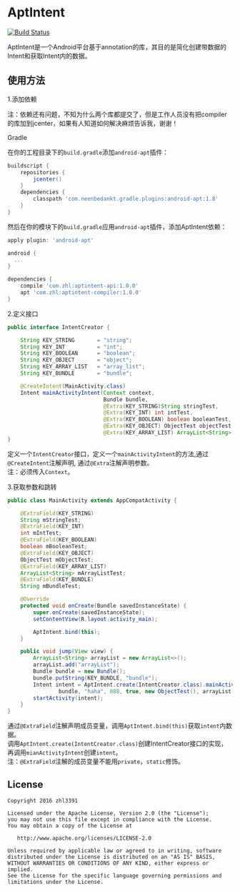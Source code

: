 # AptIntent

[![Build Status](https://travis-ci.org/zhl3391/AptIntent.svg?branch=master)](https://travis-ci.org/zhl3391/AptIntent)

AptIntent是一个Android平台基于annotation的库，其目的是简化创建带数据的Intent和获取Intent内的数据。

## 使用方法

1.添加依赖

注：依赖还有问题，不知为什么两个库都提交了，但是工作人员没有把compiler的库加到jcenter，如果有人知道如何解决麻烦告诉我，谢谢！

Gradle

在你的工程目录下的`build.gradle`添加`android-apt`插件：
```groovy
buildscript {
    repositories {
        jcenter()
    }
    dependencies {
        classpath 'com.neenbedankt.gradle.plugins:android-apt:1.8'
    }
}
```
然后在你的模块下的`build.gradle`应用`android-apt`插件，添加AptIntent依赖：
```groovy
apply plugin: 'android-apt'

android {
  ...
}

dependencies {
	compile 'com.zhl:aptintent-api:1.0.0'
	apt 'com.zhl:aptintent-compiler:1.0.0'
}
```

2.定义接口

```java
public interface IntentCreator {

    String KEY_STRING       = "string";
    String KEY_INT          = "int";
    String KEY_BOOLEAN      = "boolean";
    String KEY_OBJECT       = "object";
    String KEY_ARRAY_LIST   = "array_list";
    String KEY_BUNDLE       = "bundle";

    @CreateIntent(MainActivity.class)
    Intent mainActivityIntent(Context context,
                              Bundle bundle,
                              @Extra(KEY_STRING)String stringTest,
                              @Extra(KEY_INT) int intTest,
                              @Extra(KEY_BOOLEAN) boolean booleanTest,
                              @Extra(KEY_OBJECT) ObjectTest objectTest,
                              @Extra(KEY_ARRAY_LIST) ArrayList<String> arrayListTest);
}
```

定义一个`IntentCreator`接口，定义一个`mainActivityIntent`的方法,通过`@CreateIntent`注解声明, 通过`@Extra`注解声明参数。  
注：必须传入`Context`。

3.获取参数和跳转

```java
public class MainActivity extends AppCompatActivity {

    @ExtraField(KEY_STRING)
    String mStringTest;
    @ExtraField(KEY_INT)
    int mIntTest;
    @ExtraField(KEY_BOOLEAN)
    boolean mBooleanTest;
    @ExtraField(KEY_OBJECT)
    ObjectTest mObjectTest;
    @ExtraField(KEY_ARRAY_LIST)
    ArrayList<String> mArrayListTest;
    @ExtraField(KEY_BUNDLE)
    String mBundleTest;

    @Override
    protected void onCreate(Bundle savedInstanceState) {
        super.onCreate(savedInstanceState);
        setContentView(R.layout.activity_main);

        AptIntent.bind(this);
    }

    public void jump(View view) {
        ArrayList<String> arrayList = new ArrayList<>();
        arrayList.add("arrayList");
        Bundle bundle = new Bundle();
        bundle.putString(KEY_BUNDLE, "bundle");
        Intent intent = AptIntent.create(IntentCreator.class).mainActivityIntent(this,
                bundle, "haha", 888, true, new ObjectTest(), arrayList);
        startActivity(intent);
    }
}
```

通过`@ExtraField`注解声明成员变量，调用`AptIntent.bind(this)`获取`intent`内数据。  
调用`AptIntent.create(IntentCreator.class)`创建IntentCreator接口的实现，再调用`mianActivityIntent`创建`intent`。  
注：`@ExtraField`注解的成员变量不能用`private`，`static`修饰。

## License
```
Copyright 2016 zhl3391

Licensed under the Apache License, Version 2.0 (the "License");
you may not use this file except in compliance with the License.
You may obtain a copy of the License at

   http://www.apache.org/licenses/LICENSE-2.0

Unless required by applicable law or agreed to in writing, software
distributed under the License is distributed on an "AS IS" BASIS,
WITHOUT WARRANTIES OR CONDITIONS OF ANY KIND, either express or implied.
See the License for the specific language governing permissions and
limitations under the License.
```


